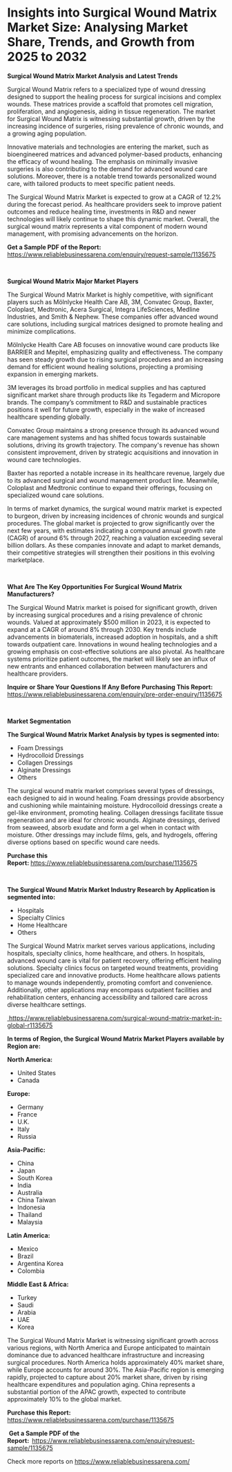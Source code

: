 <p><h1>Insights into Surgical Wound Matrix Market Size: Analysing Market Share, Trends, and Growth from 2025 to 2032</h1></p><p><strong>Surgical Wound Matrix Market Analysis and Latest Trends</strong></p>
<p><p>Surgical Wound Matrix refers to a specialized type of wound dressing designed to support the healing process for surgical incisions and complex wounds. These matrices provide a scaffold that promotes cell migration, proliferation, and angiogenesis, aiding in tissue regeneration. The market for Surgical Wound Matrix is witnessing substantial growth, driven by the increasing incidence of surgeries, rising prevalence of chronic wounds, and a growing aging population.</p><p>Innovative materials and technologies are entering the market, such as bioengineered matrices and advanced polymer-based products, enhancing the efficacy of wound healing. The emphasis on minimally invasive surgeries is also contributing to the demand for advanced wound care solutions. Moreover, there is a notable trend towards personalized wound care, with tailored products to meet specific patient needs.</p><p>The Surgical Wound Matrix Market is expected to grow at a CAGR of 12.2% during the forecast period. As healthcare providers seek to improve patient outcomes and reduce healing time, investments in R&D and newer technologies will likely continue to shape this dynamic market. Overall, the surgical wound matrix represents a vital component of modern wound management, with promising advancements on the horizon.</p></p>
<p><strong>Get a Sample PDF of the Report:&nbsp;</strong> <a href="https://www.reliablebusinessarena.com/enquiry/request-sample/1135675?utm_campaign=3498&utm_medium=2&utm_source=Github&utm_content=ia&utm_term=25032025&utm_id=surgical-wound-matrix">https://www.reliablebusinessarena.com/enquiry/request-sample/1135675</a></p>
<p>&nbsp;</p>
<p><strong>Surgical Wound Matrix Major Market Players</strong></p>
<p><p>The Surgical Wound Matrix Market is highly competitive, with significant players such as Mölnlycke Health Care AB, 3M, Convatec Group, Baxter, Coloplast, Medtronic, Acera Surgical, Integra LifeSciences, Medline Industries, and Smith & Nephew. These companies offer advanced wound care solutions, including surgical matrices designed to promote healing and minimize complications.</p><p>Mölnlycke Health Care AB focuses on innovative wound care products like BARRIER and Mepitel, emphasizing quality and effectiveness. The company has seen steady growth due to rising surgical procedures and an increasing demand for efficient wound healing solutions, projecting a promising expansion in emerging markets.</p><p>3M leverages its broad portfolio in medical supplies and has captured significant market share through products like its Tegaderm and Micropore brands. The company’s commitment to R&D and sustainable practices positions it well for future growth, especially in the wake of increased healthcare spending globally.</p><p>Convatec Group maintains a strong presence through its advanced wound care management systems and has shifted focus towards sustainable solutions, driving its growth trajectory. The company's revenue has shown consistent improvement, driven by strategic acquisitions and innovation in wound care technologies.</p><p>Baxter has reported a notable increase in its healthcare revenue, largely due to its advanced surgical and wound management product line. Meanwhile, Coloplast and Medtronic continue to expand their offerings, focusing on specialized wound care solutions.</p><p>In terms of market dynamics, the surgical wound matrix market is expected to burgeon, driven by increasing incidences of chronic wounds and surgical procedures. The global market is projected to grow significantly over the next few years, with estimates indicating a compound annual growth rate (CAGR) of around 6% through 2027, reaching a valuation exceeding several billion dollars. As these companies innovate and adapt to market demands, their competitive strategies will strengthen their positions in this evolving marketplace.</p></p>
<p>&nbsp;</p>
<p><strong>What Are The Key Opportunities For Surgical Wound Matrix Manufacturers?</strong></p>
<p><p>The Surgical Wound Matrix market is poised for significant growth, driven by increasing surgical procedures and a rising prevalence of chronic wounds. Valued at approximately $500 million in 2023, it is expected to expand at a CAGR of around 8% through 2030. Key trends include advancements in biomaterials, increased adoption in hospitals, and a shift towards outpatient care. Innovations in wound healing technologies and a growing emphasis on cost-effective solutions are also pivotal. As healthcare systems prioritize patient outcomes, the market will likely see an influx of new entrants and enhanced collaboration between manufacturers and healthcare providers.</p></p>
<p><strong>Inquire or Share Your Questions If Any Before Purchasing This Report:</strong> <a href="https://www.reliablebusinessarena.com/enquiry/pre-order-enquiry/1135675?utm_campaign=3498&utm_medium=2&utm_source=Github&utm_content=ia&utm_term=25032025&utm_id=surgical-wound-matrix">https://www.reliablebusinessarena.com/enquiry/pre-order-enquiry/1135675</a></p>
<p>&nbsp;</p>
<p><strong>Market Segmentation</strong></p>
<p><strong>The Surgical Wound Matrix Market Analysis by types is segmented into:</strong></p>
<p><ul><li>Foam Dressings</li><li>Hydrocolloid Dressings</li><li>Collagen Dressings</li><li>Alginate Dressings</li><li>Others</li></ul></p>
<p><p>The surgical wound matrix market comprises several types of dressings, each designed to aid in wound healing. Foam dressings provide absorbency and cushioning while maintaining moisture. Hydrocolloid dressings create a gel-like environment, promoting healing. Collagen dressings facilitate tissue regeneration and are ideal for chronic wounds. Alginate dressings, derived from seaweed, absorb exudate and form a gel when in contact with moisture. Other dressings may include films, gels, and hydrogels, offering diverse options based on specific wound care needs.</p></p>
<p><strong>Purchase this Report:&nbsp;</strong><a href="https://www.reliablebusinessarena.com/purchase/1135675?utm_campaign=3498&utm_medium=2&utm_source=Github&utm_content=ia&utm_term=25032025&utm_id=surgical-wound-matrix">https://www.reliablebusinessarena.com/purchase/1135675</a></p>
<p>&nbsp;</p>
<p><strong>The Surgical Wound Matrix Market Industry Research by Application is segmented into:</strong></p>
<p><ul><li>Hospitals</li><li>Specialty Clinics</li><li>Home Healthcare</li><li>Others</li></ul></p>
<p><p>The Surgical Wound Matrix market serves various applications, including hospitals, specialty clinics, home healthcare, and others. In hospitals, advanced wound care is vital for patient recovery, offering efficient healing solutions. Specialty clinics focus on targeted wound treatments, providing specialized care and innovative products. Home healthcare allows patients to manage wounds independently, promoting comfort and convenience. Additionally, other applications may encompass outpatient facilities and rehabilitation centers, enhancing accessibility and tailored care across diverse healthcare settings.</p></p>
<p><a href="https://www.reliablebusinessarena.com/surgical-wound-matrix-market-in-global-r1135675?utm_campaign=3498&utm_medium=2&utm_source=Github&utm_content=ia&utm_term=25032025&utm_id=surgical-wound-matrix">&nbsp;https://www.reliablebusinessarena.com/surgical-wound-matrix-market-in-global-r1135675</a></p>
<p><strong>In terms of Region, the Surgical Wound Matrix Market Players available by Region are:</strong></p>
<p>
    <p> <strong> North America: </strong>
        <ul>
            <li>United States</li>
            <li>Canada</li>
        </ul>
        </p> 
    <p> <strong> Europe: </strong>
        <ul>
            <li>Germany</li>
            <li>France</li>
            <li>U.K.</li>
            <li>Italy</li>
            <li>Russia</li>
        </ul>
        </p> 
    <p> <strong> Asia-Pacific: </strong>
        <ul>
            <li>China</li>
            <li>Japan</li>
            <li>South Korea</li>
            <li>India</li>
            <li>Australia</li>
            <li>China Taiwan</li>
            <li>Indonesia</li>
            <li>Thailand</li>
            <li>Malaysia</li>
        </ul>
        </p> 
    <p> <strong> Latin America: </strong>
        <ul>
            <li>Mexico</li>
            <li>Brazil</li>
            <li>Argentina Korea</li>
            <li>Colombia</li>
        </ul>
        </p> 
    <p> <strong> Middle East & Africa: </strong>
        <ul>
            <li>Turkey</li>
            <li>Saudi</li>
            <li>Arabia</li>
            <li>UAE</li>
            <li>Korea</li>
        </ul>
    </p>
    </p>
<p><p>The Surgical Wound Matrix Market is witnessing significant growth across various regions, with North America and Europe anticipated to maintain dominance due to advanced healthcare infrastructure and increasing surgical procedures. North America holds approximately 40% market share, while Europe accounts for around 30%. The Asia-Pacific region is emerging rapidly, projected to capture about 20% market share, driven by rising healthcare expenditures and population aging. China represents a substantial portion of the APAC growth, expected to contribute approximately 10% to the global market.</p></p>
<p><strong>Purchase this Report: </strong><a href="https://www.reliablebusinessarena.com/purchase/1135675?utm_campaign=3498&utm_medium=2&utm_source=Github&utm_content=ia&utm_term=25032025&utm_id=surgical-wound-matrix">https://www.reliablebusinessarena.com/purchase/1135675</a></p>
<p>&nbsp;<strong>Get a Sample PDF of the Report:&nbsp;&nbsp;</strong><a href="https://www.reliablebusinessarena.com/enquiry/request-sample/1135675?utm_campaign=3498&utm_medium=2&utm_source=Github&utm_content=ia&utm_term=25032025&utm_id=surgical-wound-matrix">https://www.reliablebusinessarena.com/enquiry/request-sample/1135675</a></p>
<p><strong></strong></p>
<p>Check more reports on <a href="https://www.reliablebusinessarena.com/?utm_campaign=3498&utm_medium=2&utm_source=Github&utm_content=ia&utm_term=25032025&utm_id=surgical-wound-matrix">https://www.reliablebusinessarena.com/</a></p>